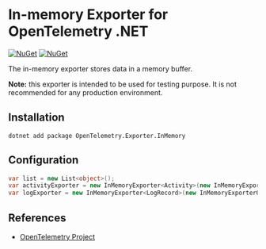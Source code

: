 # In-memory Exporter for OpenTelemetry .NET

[![NuGet](https://img.shields.io/nuget/v/OpenTelemetry.Exporter.InMemory.svg)](https://www.nuget.org/packages/OpenTelemetry.Exporter.InMemory)
[![NuGet](https://img.shields.io/nuget/dt/OpenTelemetry.Exporter.InMemory.svg)](https://www.nuget.org/packages/OpenTelemetry.Exporter.InMemory)

The in-memory exporter stores data in a memory buffer.

**Note:** this exporter is intended to be used for testing purpose. It is not
recommended for any production environment.

## Installation

```shell
dotnet add package OpenTelemetry.Exporter.InMemory
```

## Configuration

```csharp
var list = new List<object>();
var activityExporter = new InMemoryExporter<Activity>(new InMemoryExporterOptions { Collection = list });
var logExporter = new InMemoryExporter<LogRecord>(new InMemoryExporterOptions { Collection = list });
```

## References

* [OpenTelemetry Project](https://opentelemetry.io/)
